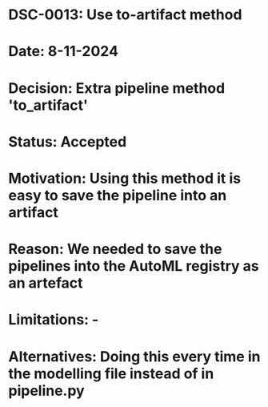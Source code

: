 # DSC-0013: Use to-artifact method
# Date: 8-11-2024
# Decision: Extra pipeline method 'to_artifact'
# Status: Accepted
# Motivation: Using this method it is easy to save the pipeline into an artifact
# Reason: We needed to save the pipelines into the AutoML registry as an artefact
# Limitations: -
# Alternatives: Doing this every time in the modelling file instead of in pipeline.py